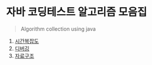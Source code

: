 # 자바 코딩테스트 알고리즘 모음집

> Algorithm collection using java

1. [시간복잡도](https://github.com/k1mjunyoung/algorithm/blob/main/time_complexity.md)
2. [디버깅](https://github.com/k1mjunyoung/algorithm/blob/main/debugging.md)
3. [자료구조](https://github.com/k1mjunyoung/algorithm/tree/main/DataStructure)
